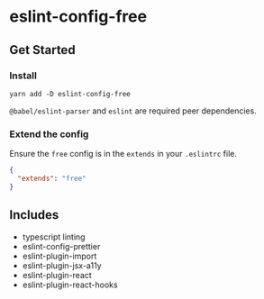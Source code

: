 # eslint-config-free

## Get Started

### Install

```
yarn add -D eslint-config-free
```

`@babel/eslint-parser` and `eslint` are required peer dependencies.

### Extend the config

Ensure the `free` config is in the `extends` in your `.eslintrc` file.

```json
{
  "extends": "free"
}
```

## Includes

- typescript linting
- eslint-config-prettier
- eslint-plugin-import
- eslint-plugin-jsx-a11y
- eslint-plugin-react
- eslint-plugin-react-hooks
